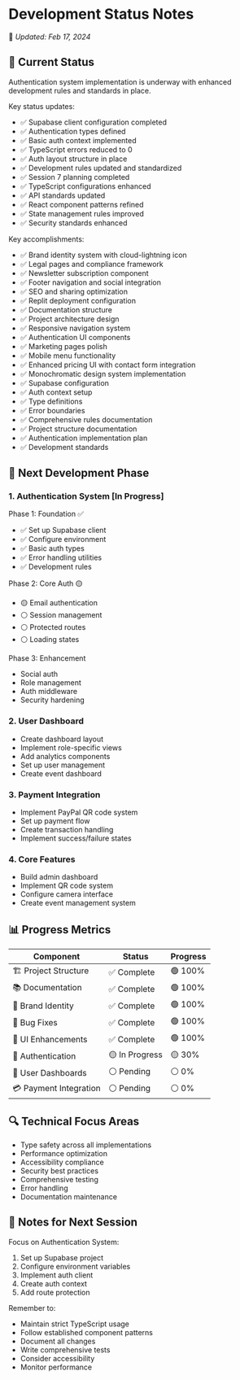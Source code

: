 # Development Status Notes
📅 *Updated: Feb 17, 2024*

## 🎯 Current Status

Authentication system implementation is underway with enhanced development rules and standards in place.

Key status updates:
- ✅ Supabase client configuration completed
- ✅ Authentication types defined
- ✅ Basic auth context implemented
- ✅ TypeScript errors reduced to 0
- ✅ Auth layout structure in place
- ✅ Development rules updated and standardized
- ✅ Session 7 planning completed
- ✅ TypeScript configurations enhanced
- ✅ API standards updated
- ✅ React component patterns refined
- ✅ State management rules improved
- ✅ Security standards enhanced

Key accomplishments:
- ✅ Brand identity system with cloud-lightning icon
- ✅ Legal pages and compliance framework
- ✅ Newsletter subscription component
- ✅ Footer navigation and social integration
- ✅ SEO and sharing optimization
- ✅ Replit deployment configuration
- ✅ Documentation structure
- ✅ Project architecture design
- ✅ Responsive navigation system
- ✅ Authentication UI components
- ✅ Marketing pages polish
- ✅ Mobile menu functionality
- ✅ Enhanced pricing UI with contact form integration
- ✅ Monochromatic design system implementation
- ✅ Supabase configuration
- ✅ Auth context setup
- ✅ Type definitions
- ✅ Error boundaries
- ✅ Comprehensive rules documentation
- ✅ Project structure documentation
- ✅ Authentication implementation plan
- ✅ Development standards

## 🚀 Next Development Phase 

### 1. Authentication System [In Progress]
Phase 1: Foundation ✅
- ✅ Set up Supabase client
- ✅ Configure environment
- ✅ Basic auth types
- ✅ Error handling utilities
- ✅ Development rules

Phase 2: Core Auth 🟡
- 🟡 Email authentication
- ⚪ Session management
- ⚪ Protected routes
- ⚪ Loading states

Phase 3: Enhancement
- Social auth
- Role management
- Auth middleware
- Security hardening

### 2. User Dashboard
- Create dashboard layout
- Implement role-specific views
- Add analytics components
- Set up user management
- Create event dashboard

### 3. Payment Integration
- Implement PayPal QR code system
- Set up payment flow
- Create transaction handling
- Implement success/failure states

### 4. Core Features
- Build admin dashboard
- Implement QR code system
- Configure camera interface
- Create event management system

## 📊 Progress Metrics
| Component | Status | Progress |
|-----------|---------|-----------|
| 🏗️ Project Structure | ✅ Complete | 🟢 100% |
| 📚 Documentation | ✅ Complete | 🟢 100% |
| 🎨 Brand Identity | ✅ Complete | 🟢 100% |
| 🐛 Bug Fixes | ✅ Complete | 🟢 100% |
| 🎨 UI Enhancements | ✅ Complete | 🟢 100% |
| 🔐 Authentication | 🟡 In Progress | 🟡 30% |
| 📱 User Dashboards | ⚪ Pending | ⚪ 0% |
| 💳 Payment Integration | ⚪ Pending | ⚪ 0% |

## 🔍 Technical Focus Areas
- Type safety across all implementations
- Performance optimization
- Accessibility compliance
- Security best practices
- Comprehensive testing
- Error handling
- Documentation maintenance

## 📝 Notes for Next Session
Focus on Authentication System:
1. Set up Supabase project
2. Configure environment variables
3. Implement auth client
4. Create auth context
5. Add route protection

Remember to:
- Maintain strict TypeScript usage
- Follow established component patterns
- Document all changes
- Write comprehensive tests
- Consider accessibility
- Monitor performance 
